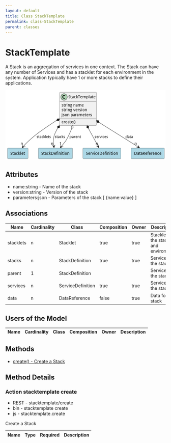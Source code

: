 ```yaml
---
layout: default
title: Class StackTemplate
permalink: class-StackTemplate
parent: classes
---
```


# StackTemplate

A Stack is an aggregation of services in one context. The Stack can have any number of Services and has a stacklet for each environment in the system. Application typically have 1 or more stacks to define their applications.

![Logical Diagram](./logical.png)

## Attributes

* name:string - Name of the stack
* version:string - Version of the stack
* parameters:json - Parameters of the stack [ {name:value} ]


## Associations

| Name | Cardinality | Class | Composition | Owner | Description |
| --- | --- | --- | --- | --- | --- |
| stacklets | n | Stacklet | true | true | Stacklets of the stack and environment |
| stacks | n | StackDefinition | true | true | Services of the stack |
| parent | 1 | StackDefinition |  |  | Services of the stack |
| services | n | ServiceDefinition | true | true | Services of the stack |
| data | n | DataReference | false | true | Data for the stack |


## Users of the Model

| Name | Cardinality | Class | Composition | Owner | Description |
| --- | --- | --- | --- | --- | --- |





## Methods

* [create() - Create a Stack](#action-create)


<h2>Method Details</h2>
    
### Action stacktemplate create

* REST - stacktemplate/create
* bin - stacktemplate create
* js - stacktemplate.create

Create a Stack

| Name | Type | Required | Description |
|---|---|---|---|





